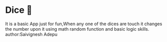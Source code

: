 # Dice 🎲
It is a basic App just for fun,When any one of the dices are touch it changes the number upon it using math random function and basic logic skills.
author:Saivignesh Adepu
